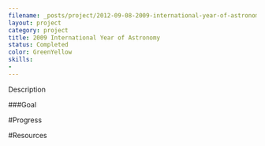 ```yaml
---
filename: _posts/project/2012-09-08-2009-international-year-of-astronomy.md
layout: project
category: project
title: 2009 International Year of Astronomy
status: Completed 
color: GreenYellow
skills:
- 
---
```


Description


###Goal


#Progress


#Resources

